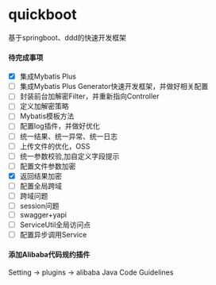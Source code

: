 # quickboot
基于springboot、ddd的快速开发框架


#### 待完成事项




- [x] 集成Mybatis Plus
- [ ] 集成Mybatis Plus Generator快速开发框架，并做好相关配置
- [ ] 封装前台加解密Filter，并重新指向Controller
- [ ] 定义加解密策略
- [ ] Mybatis模板方法
- [ ] 配置log插件，并做好优化
- [ ] 统一结果、统一异常、统一日志
- [ ] 上传文件的优化，OSS
- [ ] 统一参数校验,加自定义字段提示 
- [ ] 配置文件参数加密
- [x] 返回结果加密
- [ ] 配置全局跨域
- [ ] 跨域问题
- [ ] session问题
- [ ] swagger+yapi
- [ ] ServiceUtil全局访问点
- [ ] 配置异步调用Service
 
#### 添加Alibaba代码规约插件
Setting -> plugins -> alibaba Java Code Guidelines
